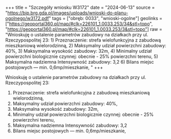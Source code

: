 +++
title = "Szczegóły wniosku W3172"
date = "2024-06-13"
source = "https://bip.brg.gda.pl/images/uploads/wnioski-do-planu-ogolnego/w3172.pdf"
tags = ["obręb: 0033", "wnioski-ogolne"]
geolinks = ["https://geoportal360.pl/map/#clk=226101_1.0033.253/34&stl=topo", "https://geoportal360.pl/map/#clk=226101_1.0033.253/3&stl=topo"]
raw = "Wnioskuję o ustalenie parametrów zabudowy na działkach przy ul. Rzeczypospolitej 23: 1) Przeznaczenie: strefa wielofunkcyjna z zabudową mieszkaniową wielorodzinną, 2) Maksymalny udział powierzchni zabudowy: 40%, 3) Maksymalna wysokość zabudowy: 32m, 4) Minimalny udział powierzchni biologicznie czynnej: obecnie - 25% powierzchni terenu, 5) Maksymalna nadziemna Intensywność zabudowy: 3,2 6) Bilans miejsc postojowych — min. 0,6mp/mieszkanie, "
+++

Wnioskuję o ustalenie parametrów zabudowy na działkach przy ul. Rzeczypospolitej 23:
1) Przeznaczenie: strefa wielofunkcyjna z zabudową mieszkaniową wielorodzinną,
2) Maksymalny udział powierzchni zabudowy: 40%,
3) Maksymalna wysokość zabudowy: 32m,
4) Minimalny udział powierzchni biologicznie czynnej: obecnie - 25% powierzchni terenu,
5) Maksymalna nadziemna Intensywność zabudowy: 3,2
6) Bilans miejsc postojowych — min. 0,6mp/mieszkanie,



